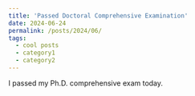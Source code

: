 ```yaml
---
title: 'Passed Doctoral Comprehensive Examination'
date: 2024-06-24
permalink: /posts/2024/06/
tags:
  - cool posts
  - category1
  - category2
---
```


I passed my Ph.D. comprehensive exam today. 
